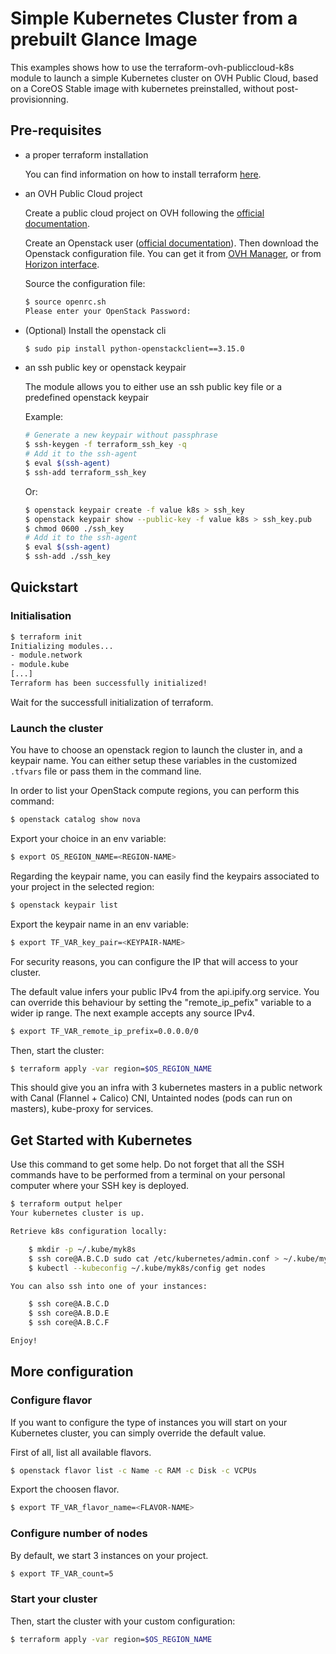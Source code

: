# Simple Kubernetes Cluster from a prebuilt Glance Image

This examples shows how to use the terraform-ovh-publiccloud-k8s module to launch a simple Kubernetes cluster on OVH Public Cloud, based on a CoreOS Stable image with kubernetes preinstalled, without post-provisionning.

## Pre-requisites

- a proper terraform installation

  You can find information on how to install terraform [here](https://www.terraform.io/intro/getting-started/install.html).

- an OVH Public Cloud project
  
  Create a public cloud project on OVH following the [official documentation](https://docs.ovh.com/gb/en/public-cloud/getting_started_with_public_cloud_logging_in_and_creating_a_project/).

  Create an Openstack user ([official documentation](https://docs.ovh.com/gb/en/public-cloud/configure_user_access_to_horizon/)).
  Then download the Openstack configuration file. You can get it from [OVH Manager](https://www.ovh.com/manager/cloud/), or from [Horizon interface](https://horizon.cloud.ovh.net/project/api_access/openrc/).

  Source the configuration file:

  ```bash
  $ source openrc.sh
  Please enter your OpenStack Password:
  ```
  
- (Optional) Install the openstack cli

  ```bash
  $ sudo pip install python-openstackclient==3.15.0
  ```

- an ssh public key or openstack keypair

  The module allows you to either use an ssh public key file or a predefined openstack keypair

  Example: 

   ```bash
   # Generate a new keypair without passphrase
   $ ssh-keygen -f terraform_ssh_key -q
   # Add it to the ssh-agent 
   $ eval $(ssh-agent)
   $ ssh-add terraform_ssh_key
   ```
   
   Or:
   
   ```bash
   $ openstack keypair create -f value k8s > ssh_key
   $ openstack keypair show --public-key -f value k8s > ssh_key.pub
   $ chmod 0600 ./ssh_key
   # Add it to the ssh-agent
   $ eval $(ssh-agent)
   $ ssh-add ./ssh_key
   ```

## Quickstart

### Initialisation

```bash
$ terraform init
Initializing modules...
- module.network
- module.kube
[...]
Terraform has been successfully initialized!
```

Wait for the successfull initialization of terraform.

### Launch the cluster

You have to choose an openstack region to launch the cluster in, and a keypair name. You can either setup these variables in the customized `.tfvars` file or pass them in the command line.

In order to list your OpenStack compute regions, you can perform this command:

```bash
$ openstack catalog show nova
```

Export your choice in an env variable:

```bash
$ export OS_REGION_NAME=<REGION-NAME>
```

Regarding the keypair name, you can easily find the keypairs associated to your project in the selected region:

```bash
$ openstack keypair list
```

Export the keypair name in an env variable:
```bash
$ export TF_VAR_key_pair=<KEYPAIR-NAME>
```

For security reasons, you can configure the IP that will access to your cluster.

The default value infers your public IPv4 from the api.ipify.org service.
You can override this behaviour by setting the "remote_ip_pefix" variable to a wider ip range. The next example accepts any source IPv4.

```bash
$ export TF_VAR_remote_ip_prefix=0.0.0.0/0
```

Then, start the cluster:

```bash
$ terraform apply -var region=$OS_REGION_NAME
```

This should give you an infra with 3 kubernetes masters in a public network with Canal (Flannel + Calico) CNI, Untainted nodes (pods can run on masters), kube-proxy for services.

## Get Started with Kubernetes

Use this command to get some help. Do not forget that all the SSH commands have to be performed from a terminal on your personal computer where your SSH key is deployed.

```bash
$ terraform output helper
Your kubernetes cluster is up.

Retrieve k8s configuration locally:

    $ mkdir -p ~/.kube/myk8s
    $ ssh core@A.B.C.D sudo cat /etc/kubernetes/admin.conf > ~/.kube/myk8s/config
    $ kubectl --kubeconfig ~/.kube/myk8s/config get nodes

You can also ssh into one of your instances:

    $ ssh core@A.B.C.D
    $ ssh core@A.B.D.E
    $ ssh core@A.B.C.F

Enjoy!
```

## More configuration

### Configure flavor

If you want to configure the type of instances you will start on your Kubernetes cluster, you can simply override the default value.

First of all, list all available flavors.

```bash
$ openstack flavor list -c Name -c RAM -c Disk -c VCPUs
```

Export the choosen flavor.

```bash
$ export TF_VAR_flavor_name=<FLAVOR-NAME>
```

### Configure number of nodes

By default, we start 3 instances on your project.

```bash
$ export TF_VAR_count=5
```

### Start your cluster

Then, start the cluster with your custom configuration:

```bash
$ terraform apply -var region=$OS_REGION_NAME
```
